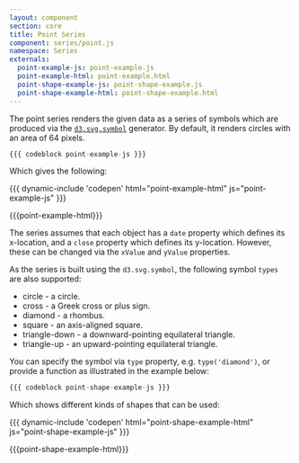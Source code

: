 ```yaml
---
layout: component
section: core
title: Point Series
component: series/point.js
namespace: Series
externals:
  point-example-js: point-example.js
  point-example-html: point-example.html
  point-shape-example-js: point-shape-example.js
  point-shape-example-html: point-shape-example.html
---
```


The point series renders the given data as a series of symbols which are produced via the [`d3.svg.symbol`](https://github.com/mbostock/d3/wiki/SVG-Shapes#symbol) generator.  By default, it renders circles with an area of 64 pixels.

```js
{{{ codeblock point-example-js }}}
```

Which gives the following:

{{{ dynamic-include 'codepen' html="point-example-html" js="point-example-js" }}}

{{{point-example-html}}}
<script type="text/javascript">
{{{point-example-js}}}
</script>

The series assumes that each object has a `date` property which defines its x-location, and a `close` property which
defines its y-location. However, these can be changed via the `xValue` and `yValue` properties.

As the series is built using the `d3.svg.symbol`, the following symbol `types` are also supported:

* circle - a circle.
* cross - a Greek cross or plus sign.
* diamond - a rhombus.
* square - an axis-aligned square.
* triangle-down - a downward-pointing equilateral triangle.
* triangle-up - an upward-pointing equilateral triangle.

You can specify the symbol via `type` property, e.g. `type('diamond')`, or provide a function as illustrated in the example below:


```js
{{{ codeblock point-shape-example-js }}}
```

Which shows different kinds of shapes that can be used:

{{{ dynamic-include 'codepen' html="point-shape-example-html" js="point-shape-example-js" }}}

{{{point-shape-example-html}}}
<script type="text/javascript">
{{{point-shape-example-js}}}
</script>
